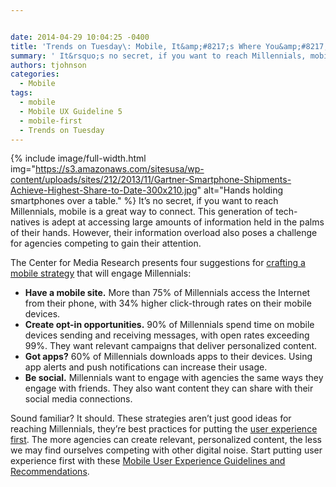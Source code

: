 ```yaml
---


date: 2014-04-29 10:04:25 -0400
title: 'Trends on Tuesday\: Mobile, It&amp;#8217;s Where You&amp;#8217;ll Find Millennials'
summary: ' It&rsquo;s no secret, if you want to reach Millennials, mobile is a great way to connect. This generation of tech-natives is adept at accessing large amounts of information held in the palms of their hands. However, their information overload also poses a challenge for agencies competing'
authors: tjohnson
categories:
  - Mobile
tags:
  - mobile
  - Mobile UX Guideline 5
  - mobile-first
  - Trends on Tuesday
---
```


{% include image/full-width.html img="https://s3.amazonaws.com/sitesusa/wp-content/uploads/sites/212/2013/11/Gartner-Smartphone-Shipments-Achieve-Highest-Share-to-Date-300x210.jpg" alt="Hands holding smartphones over a table." %}
 It’s no secret, if you want to reach Millennials, mobile is a great way to connect. This generation of tech-natives is adept at accessing large amounts of information held in the palms of their hands. However, their information overload also poses a challenge for agencies competing to gain their attention.

The Center for Media Research presents four suggestions for [crafting a mobile strategy](http://www.mediapost.com/publications/article/220100/reaching-millennials-with-mobile.html) that will engage Millennials:

  * **Have a mobile site.** More than 75% of Millennials access the Internet from their phone, with 34% higher click-through rates on their mobile devices.
  * **Create opt-in opportunities.** 90% of Millennials spend time on mobile devices sending and receiving messages, with open rates exceeding 99%. They want relevant campaigns that deliver personalized content.
  * **Got apps?** 60% of Millennials downloads apps to their devices. Using app alerts and push notifications can increase their usage.
  * **Be social.** Millennials want to engage with agencies the same ways they engage with friends. They also want content they can share with their social media connections.

Sound familiar? It should. These strategies aren’t just good ideas for reaching Millennials, they’re best practices for putting the [user experience first](https://www.WHATEVER/2013/06/04/what-were-really-talking-about-when-were-talking-about-mobile-hint-its-the-user-2/). The more agencies can create relevant, personalized content, the less we may find ourselves competing with other digital noise. Start putting user experience first with these [Mobile User Experience Guidelines and Recommendations](https://www.WHATEVER/2013/09/18/making-mobile-gov-user-experience-recommendations/ "Making Mobile Gov: User Experience Recommendations").